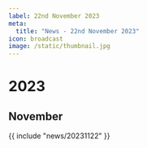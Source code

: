 ```yaml
---
label: 22nd November 2023
meta:
  title: "News - 22nd November 2023"
icon: broadcast
image: /static/thumbnail.jpg
---
```


# 2023
## November

{{ include "news/20231122" }}